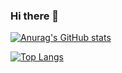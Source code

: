 ### Hi there 👋
[![Anurag's GitHub stats](https://github-readme-stats.vercel.app/api?username=xkn33l&count_private=true&show_icons=true&theme=tokyonight&hide_border=true)](https://github.com/anuraghazra/github-readme-stats)

[![Top Langs](https://github-readme-stats.vercel.app/api/top-langs/?username=xkn33l&theme=tokyonight)](https://github.com/anuraghazra/github-readme-stats)


<!--
**xKn33l/xkn33l** is a ✨ _special_ ✨ repository because its `README.md` (this file) appears on your GitHub profile.

Here are some ideas to get you started:

- 🔭 I’m currently working on ...
- 🌱 I’m currently learning ...
- 👯 I’m looking to collaborate on ...
- 🤔 I’m looking for help with ...
- 💬 Ask me about ...
- 📫 How to reach me: ...
- 😄 Pronouns: ...
- ⚡ Fun fact: ...
-->
